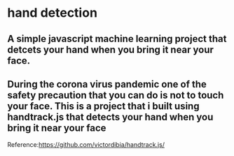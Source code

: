 # hand detection
A simple javascript machine learning project that detcets your hand when you bring it near your face.
----
During the corona virus pandemic one of the safety precaution that you can do is not to touch your face. This is a project that i built using handtrack.js that detects your hand when you bring it near your face
-

Reference:https://github.com/victordibia/handtrack.js/
